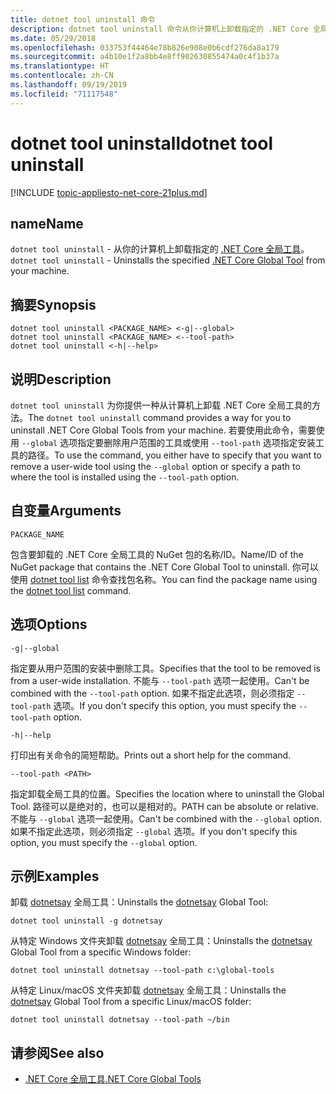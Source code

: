 ```yaml
---
title: dotnet tool uninstall 命令
description: dotnet tool uninstall 命令从你计算机上卸载指定的 .NET Core 全局工具。
ms.date: 05/29/2018
ms.openlocfilehash: 033753f44464e78b826e908e0b6cdf276da8a179
ms.sourcegitcommit: a4b10e1f2a8bb4e8ff902630855474a0c4f1b37a
ms.translationtype: HT
ms.contentlocale: zh-CN
ms.lasthandoff: 09/19/2019
ms.locfileid: "71117548"
---
```

# <a name="dotnet-tool-uninstall"></a><span data-ttu-id="77e16-103">dotnet tool uninstall</span><span class="sxs-lookup"><span data-stu-id="77e16-103">dotnet tool uninstall</span></span>

[!INCLUDE [topic-appliesto-net-core-21plus.md](../../../includes/topic-appliesto-net-core-21plus.md)]

## <a name="name"></a><span data-ttu-id="77e16-104">name</span><span class="sxs-lookup"><span data-stu-id="77e16-104">Name</span></span>

<span data-ttu-id="77e16-105">`dotnet tool uninstall` - 从你的计算机上卸载指定的 [.NET Core 全局工具](global-tools.md)。</span><span class="sxs-lookup"><span data-stu-id="77e16-105">`dotnet tool uninstall` - Uninstalls the specified [.NET Core Global Tool](global-tools.md) from your machine.</span></span>

## <a name="synopsis"></a><span data-ttu-id="77e16-106">摘要</span><span class="sxs-lookup"><span data-stu-id="77e16-106">Synopsis</span></span>

```dotnetcli
dotnet tool uninstall <PACKAGE_NAME> <-g|--global>
dotnet tool uninstall <PACKAGE_NAME> <--tool-path>
dotnet tool uninstall <-h|--help>
```

## <a name="description"></a><span data-ttu-id="77e16-107">说明</span><span class="sxs-lookup"><span data-stu-id="77e16-107">Description</span></span>

<span data-ttu-id="77e16-108">`dotnet tool uninstall` 为你提供一种从计算机上卸载 .NET Core 全局工具的方法。</span><span class="sxs-lookup"><span data-stu-id="77e16-108">The `dotnet tool uninstall` command provides a way for you to uninstall .NET Core Global Tools from your machine.</span></span> <span data-ttu-id="77e16-109">若要使用此命令，需要使用 `--global` 选项指定要删除用户范围的工具或使用 `--tool-path` 选项指定安装工具的路径。</span><span class="sxs-lookup"><span data-stu-id="77e16-109">To use the command, you either have to specify that you want to remove a user-wide tool using the `--global` option or specify a path to where the tool is installed using the `--tool-path` option.</span></span>

## <a name="arguments"></a><span data-ttu-id="77e16-110">自变量</span><span class="sxs-lookup"><span data-stu-id="77e16-110">Arguments</span></span>

`PACKAGE_NAME`

<span data-ttu-id="77e16-111">包含要卸载的 .NET Core 全局工具的 NuGet 包的名称/ID。</span><span class="sxs-lookup"><span data-stu-id="77e16-111">Name/ID of the NuGet package that contains the .NET Core Global Tool to uninstall.</span></span> <span data-ttu-id="77e16-112">你可以使用 [dotnet tool list](dotnet-tool-list.md) 命令查找包名称。</span><span class="sxs-lookup"><span data-stu-id="77e16-112">You can find the package name using the [dotnet tool list](dotnet-tool-list.md) command.</span></span>

## <a name="options"></a><span data-ttu-id="77e16-113">选项</span><span class="sxs-lookup"><span data-stu-id="77e16-113">Options</span></span>

`-g|--global`

<span data-ttu-id="77e16-114">指定要从用户范围的安装中删除工具。</span><span class="sxs-lookup"><span data-stu-id="77e16-114">Specifies that the tool to be removed is from a user-wide installation.</span></span> <span data-ttu-id="77e16-115">不能与 `--tool-path` 选项一起使用。</span><span class="sxs-lookup"><span data-stu-id="77e16-115">Can't be combined with the `--tool-path` option.</span></span> <span data-ttu-id="77e16-116">如果不指定此选项，则必须指定 `--tool-path` 选项。</span><span class="sxs-lookup"><span data-stu-id="77e16-116">If you don't specify this option, you must specify the `--tool-path` option.</span></span>

`-h|--help`

<span data-ttu-id="77e16-117">打印出有关命令的简短帮助。</span><span class="sxs-lookup"><span data-stu-id="77e16-117">Prints out a short help for the command.</span></span>

`--tool-path <PATH>`

<span data-ttu-id="77e16-118">指定卸载全局工具的位置。</span><span class="sxs-lookup"><span data-stu-id="77e16-118">Specifies the location where to uninstall the Global Tool.</span></span> <span data-ttu-id="77e16-119">路径可以是绝对的，也可以是相对的。</span><span class="sxs-lookup"><span data-stu-id="77e16-119">PATH can be absolute or relative.</span></span> <span data-ttu-id="77e16-120">不能与 `--global` 选项一起使用。</span><span class="sxs-lookup"><span data-stu-id="77e16-120">Can't be combined with the `--global` option.</span></span> <span data-ttu-id="77e16-121">如果不指定此选项，则必须指定 `--global` 选项。</span><span class="sxs-lookup"><span data-stu-id="77e16-121">If you don't specify this option, you must specify the `--global` option.</span></span>

## <a name="examples"></a><span data-ttu-id="77e16-122">示例</span><span class="sxs-lookup"><span data-stu-id="77e16-122">Examples</span></span>

<span data-ttu-id="77e16-123">卸载 [dotnetsay](https://www.nuget.org/packages/dotnetsay/) 全局工具：</span><span class="sxs-lookup"><span data-stu-id="77e16-123">Uninstalls the [dotnetsay](https://www.nuget.org/packages/dotnetsay/) Global Tool:</span></span>

`dotnet tool uninstall -g dotnetsay`

<span data-ttu-id="77e16-124">从特定 Windows 文件夹卸载 [dotnetsay](https://www.nuget.org/packages/dotnetsay/) 全局工具：</span><span class="sxs-lookup"><span data-stu-id="77e16-124">Uninstalls the [dotnetsay](https://www.nuget.org/packages/dotnetsay/) Global Tool from a specific Windows folder:</span></span>

`dotnet tool uninstall dotnetsay --tool-path c:\global-tools`

<span data-ttu-id="77e16-125">从特定 Linux/macOS 文件夹卸载 [dotnetsay](https://www.nuget.org/packages/dotnetsay/) 全局工具：</span><span class="sxs-lookup"><span data-stu-id="77e16-125">Uninstalls the [dotnetsay](https://www.nuget.org/packages/dotnetsay/) Global Tool from a specific Linux/macOS folder:</span></span>

`dotnet tool uninstall dotnetsay --tool-path ~/bin`

## <a name="see-also"></a><span data-ttu-id="77e16-126">请参阅</span><span class="sxs-lookup"><span data-stu-id="77e16-126">See also</span></span>

- [<span data-ttu-id="77e16-127">.NET Core 全局工具</span><span class="sxs-lookup"><span data-stu-id="77e16-127">.NET Core Global Tools</span></span>](global-tools.md)
